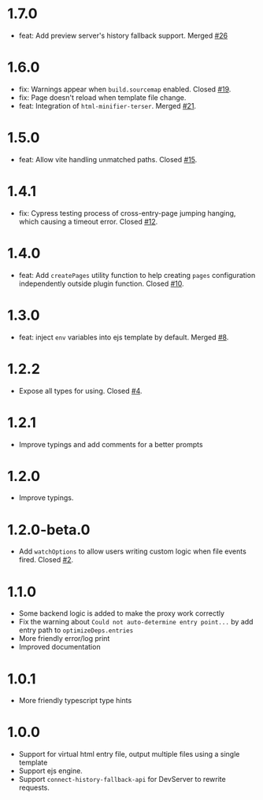 # 1.7.0

- feat: Add preview server's history fallback support. Merged [#26](https://github.com/emosheeep/vite-plugin-virtual-mpa/pull/26)

# 1.6.0

- fix: Warnings appear when `build.sourcemap` enabled. Closed [#19](https://github.com/emosheeep/vite-plugin-virtual-mpa/issues/19).
- fix: Page doesn't reload when template file change.
- feat: Integration of `html-minifier-terser`. Merged [#21](https://github.com/emosheeep/vite-plugin-virtual-mpa/pull/21).

# 1.5.0
- feat: Allow vite handling unmatched paths. Closed [#15](https://github.com/emosheeep/vite-plugin-virtual-mpa/issues/15).

# 1.4.1
- fix: Cypress testing process of cross-entry-page jumping hanging, which causing a timeout error. Closed [#12](https://github.com/emosheeep/vite-plugin-virtual-mpa/issues/12).

# 1.4.0

- feat: Add `createPages` utility function to help creating `pages` configuration independently outside plugin function. Closed [#10](https://github.com/emosheeep/vite-plugin-virtual-mpa/issues/10).

# 1.3.0

- feat: inject `env` variables into ejs template by default. Merged [#8](https://github.com/emosheeep/vite-plugin-virtual-mpa/pull/8).

# 1.2.2

- Expose all types for using. Closed [#4](https://github.com/emosheeep/vite-plugin-virtual-mpa/issues/4).

# 1.2.1

- Improve typings and add comments for a better prompts

# 1.2.0

- Improve typings.

# 1.2.0-beta.0

- Add `watchOptions` to allow users writing custom logic when file events fired. Closed [#2](https://github.com/emosheeep/vite-plugin-virtual-mpa/issues/2).

# 1.1.0

- Some backend logic is added to make the proxy work correctly
- Fix the warning about `Could not auto-determine entry point...` by add entry path to `optimizeDeps.entries`
- More friendly error/log print
- Improved documentation

# 1.0.1

- More friendly typescript type hints

# 1.0.0

- Support for virtual html entry file, output multiple files using a single template
- Support ejs engine.
- Support `connect-history-fallback-api` for DevServer to rewrite requests.
